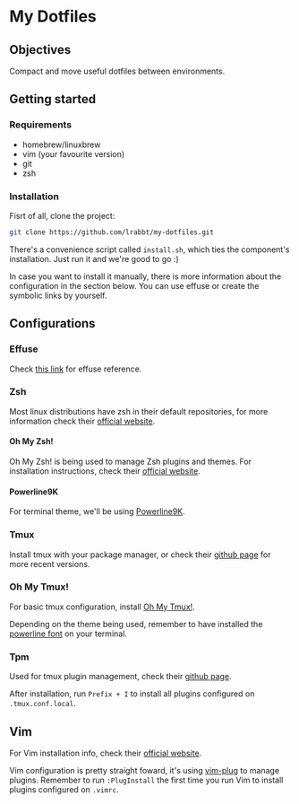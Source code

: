 # My Dotfiles #

## Objectives ##

Compact and move useful dotfiles between environments.

## Getting started ##

### Requirements ###

* homebrew/linuxbrew
* vim (your favourite version)
* git
* zsh

### Installation ###

Fisrt of all, clone the project:

```sh
git clone https://github.com/lrabbt/my-dotfiles.git
```

There's a convenience script called `install.sh`, which ties the component's installation. Just run it and we're good to go :)

In case you want to install it manually, there is more information about the configuration in the section below. You can use effuse or create the symbolic links by yourself.

## Configurations ##

### Effuse ###

Check [this link](https://github.com/programble/effuse) for effuse reference.

### Zsh ###

Most linux distributions have zsh in their default repositories, for more information check their [official website](https://www.zsh.org/).

#### Oh My Zsh! ####

Oh My Zsh! is being used to manage Zsh plugins and themes. For installation instructions, check their [official website](https://ohmyz.sh/).

#### Powerline9K ####

For terminal theme, we'll be using [Powerline9K](https://github.com/Powerlevel9k/powerlevel9k).

### Tmux ###

Install tmux with your package manager, or check their [github page](https://github.com/tmux/tmux/wiki) for more recent versions.

### Oh My Tmux! ###

For basic tmux configuration, install [Oh My Tmux!](https://github.com/gpakosz/.tmux).

Depending on the theme being used, remember to have installed the [powerline font](https://github.com/powerline/fonts) on your terminal.

### Tpm ###

Used for tmux plugin management, check their [github page](https://github.com/tmux-plugins/tpm).

After installation, run `Prefix + I` to install all plugins configured on `.tmux.conf.local`.

## Vim ##

For Vim installation info, check their [official website](https://www.vim.org/).

Vim configuration is pretty straight foward, it's using [vim-plug](https://github.com/junegunn/vim-plug) to manage plugins. Remember to run `:PlugInstall` the first time you run Vim to install plugins configured on `.vimrc`.

